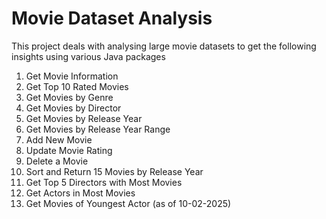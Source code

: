 # Movie Dataset Analysis

This project deals with analysing large movie datasets to get the following insights using various Java packages

1. Get Movie Information
2. Get Top 10 Rated Movies
3. Get Movies by Genre
4. Get Movies by Director
5. Get Movies by Release Year
6. Get Movies by Release Year Range
7. Add New Movie
8. Update Movie Rating
9. Delete a Movie
10. Sort and Return 15 Movies by Release Year
11. Get Top 5 Directors with Most Movies
12. Get Actors in Most Movies
13. Get Movies of Youngest Actor (as of 10-02-2025)
